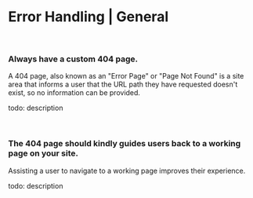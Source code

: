 # Error Handling | General

<br>


### Always have a custom 404 page.

A 404 page, also known as an "Error Page" or "Page Not Found" is a site area that informs a user that the URL path they have requested doesn't exist, so no information can
be provided.

todo: description

<br>


### The 404 page should kindly guides users back to a working page on your site.

Assisting a user to navigate to a working page improves their experience.

todo: description

<br>

